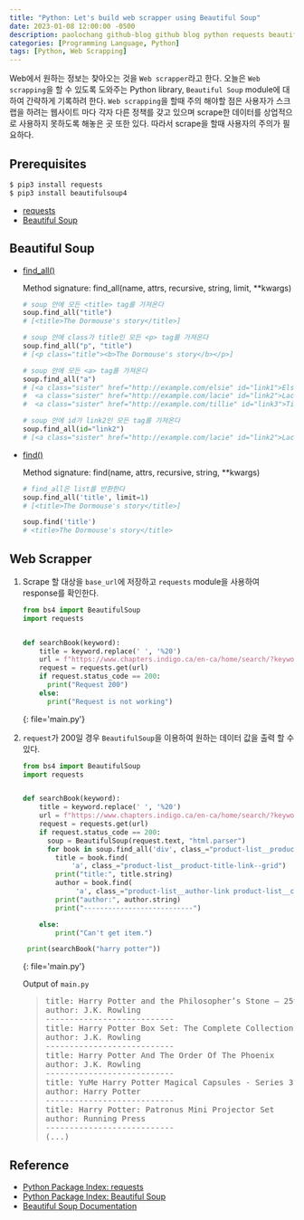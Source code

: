```yaml
---
title: "Python: Let's build web scrapper using Beautiful Soup"
date: 2023-01-08 12:00:00 -0500
description: paolochang github-blog github blog python requests beautifulsoup4
categories: [Programming Language, Python]
tags: [Python, Web Scrapping]
---
```


Web에서 원하는 정보는 찾아오는 것을 `Web scrapper`라고 한다. 오늘은 `Web scrapping`을 할 수 있도록 도와주는 Python library, `Beautiful Soup` module에 대하여 간략하게 기록하려 한다. `Web scrapping`을 할때 주의 해야할 점은 사용자가 스크랩을 하려는 웹사이트 마다 각자 다른 정책를 갖고 있으며 scrape한 데이터를 상업적으로 사용하지 못하도록 해놓은 곳 또한 있다. 따라서 scrape을 할때 사용자의 주의가 필요하다.

## Prerequisites

```bash
$ pip3 install requests
$ pip3 install beautifulsoup4
```

- [requests](https://pypi.org/project/requests/)
- [Beautiful Soup](https://pypi.org/project/beautifulsoup4/)

## Beautiful Soup

- [find_all()](https://www.crummy.com/software/BeautifulSoup/bs4/doc/#find-all)

  Method signature: find_all(name, attrs, recursive, string, limit, \*\*kwargs)

  ```py
  # soup 안에 모든 <title> tag를 가져온다
  soup.find_all("title")
  # [<title>The Dormouse's story</title>]

  # soup 안에 class가 title인 모든 <p> tag를 가져온다
  soup.find_all("p", "title")
  # [<p class="title"><b>The Dormouse's story</b></p>]

  # soup 안에 모든 <a> tag를 가져온다
  soup.find_all("a")
  # [<a class="sister" href="http://example.com/elsie" id="link1">Elsie</a>,
  #  <a class="sister" href="http://example.com/lacie" id="link2">Lacie</a>,
  #  <a class="sister" href="http://example.com/tillie" id="link3">Tillie</a>]

  # soup 안에 id가 link2인 모든 tag를 가져온다
  soup.find_all(id="link2")
  # [<a class="sister" href="http://example.com/lacie" id="link2">Lacie</a>]
  ```

- [find()](https://www.crummy.com/software/BeautifulSoup/bs4/doc/#find)

  Method signature: find(name, attrs, recursive, string, \*\*kwargs)

  ```py
  # find_all은 list를 반환한다
  soup.find_all('title', limit=1)
  # [<title>The Dormouse's story</title>]

  soup.find('title')
  # <title>The Dormouse's story</title>
  ```

## Web Scrapper

1. Scrape 할 대상을 `base_url`에 저장하고 `requests` module을 사용하여 response를 확인한다.

   ```py
   from bs4 import BeautifulSoup
   import requests


   def searchBook(keyword):
       title = keyword.replace(' ', '%20')
       url = f"https://www.chapters.indigo.ca/en-ca/home/search/?keywords={title}"
       request = requests.get(url)
       if request.status_code == 200:
         print("Request 200")
       else:
         print("Request is not working")

   ```
   {: file='main.py'}

2. `request`가 200일 경우 `BeautifulSoup`을 이용하여 원하는 데이터 값을 출력 할 수 있다.

   ```py
   from bs4 import BeautifulSoup
   import requests


   def searchBook(keyword):
       title = keyword.replace(' ', '%20')
       url = f"https://www.chapters.indigo.ca/en-ca/home/search/?keywords={title}"
       request = requests.get(url)
       if request.status_code == 200:
         soup = BeautifulSoup(request.text, "html.parser")
         for book in soup.find_all('div', class_="product-list__product"):
           title = book.find(
               'a', class_="product-list__product-title-link--grid")
           print("title:", title.string)
           author = book.find(
                'a', class_="product-list__author-link product-list__contributor")
           print("author:", author.string)
           print("---------------------------")

       else:
           print("Can't get item.")

    print(searchBook("harry potter"))
   ```
   {: file='main.py'}

   Output of `main.py`

   > <pre>
   > title: Harry Potter and the Philosopher’s Stone – 25th Anniversary Edition
   > author: J.K. Rowling
   > ---------------------------
   > title: Harry Potter Box Set: The Complete Collection (Children’s Paperback)
   > author: J.K. Rowling
   > ---------------------------
   > title: Harry Potter And The Order Of The Phoenix
   > author: J.K. Rowling
   > ---------------------------
   > title: YuMe Harry Potter Magical Capsules - Series 3
   > author: Harry Potter
   > ---------------------------
   > title: Harry Potter: Patronus Mini Projector Set
   > author: Running Press
   > ---------------------------
   > (...)
   > </pre>

## Reference

- [Python Package Index: requests](https://pypi.org/project/requests/)
- [Python Package Index: Beautiful Soup](https://pypi.org/project/beautifulsoup4/)
- [Beautiful Soup Documentation](https://www.crummy.com/software/BeautifulSoup/bs4/doc/)
